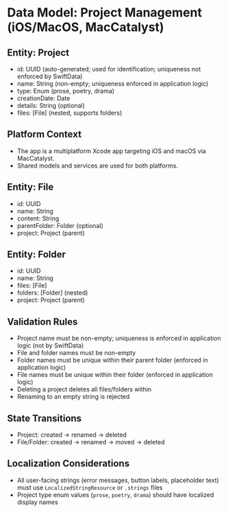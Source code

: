 # Data Model: Project Management (iOS/MacOS, MacCatalyst)

## Entity: Project
- id: UUID (auto-generated; used for identification; uniqueness not enforced by SwiftData)
- name: String (non-empty; uniqueness enforced in application logic)
- type: Enum (prose, poetry, drama)
- creationDate: Date
- details: String (optional)
- files: [File] (nested, supports folders)

## Platform Context
- The app is a multiplatform Xcode app targeting iOS and macOS via MacCatalyst.
- Shared models and services are used for both platforms.

## Entity: File
- id: UUID
- name: String
- content: String
- parentFolder: Folder (optional)
- project: Project (parent)

## Entity: Folder
- id: UUID
- name: String
- files: [File]
- folders: [Folder] (nested)
- project: Project (parent)

## Validation Rules
- Project name must be non-empty; uniqueness is enforced in application logic (not by SwiftData)
- File and folder names must be non-empty
- Folder names must be unique within their parent folder (enforced in application logic)
- File names must be unique within their folder (enforced in application logic)
- Deleting a project deletes all files/folders within
- Renaming to an empty string is rejected

## State Transitions
- Project: created → renamed → deleted
- File/Folder: created → renamed → moved → deleted

## Localization Considerations
- All user-facing strings (error messages, button labels, placeholder text) must use `LocalizedStringResource` or `.strings` files
- Project type enum values (`prose`, `poetry`, `drama`) should have localized display names


